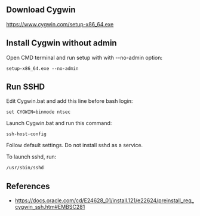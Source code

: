 ## Download Cygwin

https://www.cygwin.com/setup-x86_64.exe

## Install Cygwin without admin

Open CMD terminal and run setup with with --no-admin option:
```
setup-x86_64.exe --no-admin
```

## Run SSHD

Edit Cygwin.bat and add this line before bash login:
```
set CYGWIN=binmode ntsec
```

Launch Cygwin.bat and run this command:
```
ssh-host-config
```

Follow default settings. Do not install sshd as a service.

To launch sshd, run:
```
/usr/sbin/sshd
```

## References

* https://docs.oracle.com/cd/E24628_01/install.121/e22624/preinstall_req_cygwin_ssh.htm#EMBSC281
